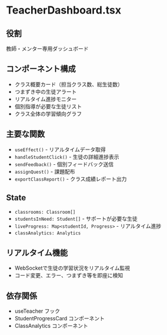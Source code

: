# TeacherDashboard.tsx

## 役割
教師・メンター専用ダッシュボード

## コンポーネント構成
- クラス概要カード（担当クラス数、総生徒数）
- つまずき中の生徒アラート
- リアルタイム進捗モニター
- 個別指導が必要な生徒リスト
- クラス全体の学習傾向グラフ

## 主要な関数
- `useEffect()` - リアルタイムデータ取得
- `handleStudentClick()` - 生徒の詳細進捗表示
- `sendFeedback()` - 個別フィードバック送信
- `assignQuest()` - 課題配布
- `exportClassReport()` - クラス成績レポート出力

## State
- `classrooms: Classroom[]`
- `studentsInNeed: Student[]` - サポートが必要な生徒
- `liveProgress: Map<studentId, Progress>` - リアルタイム進捗
- `classAnalytics: Analytics`

## リアルタイム機能
- WebSocketで生徒の学習状況をリアルタイム監視
- コード変更、エラー、つまずき等を即座に検知

## 依存関係
- useTeacher フック
- StudentProgressCard コンポーネント
- ClassAnalytics コンポーネント